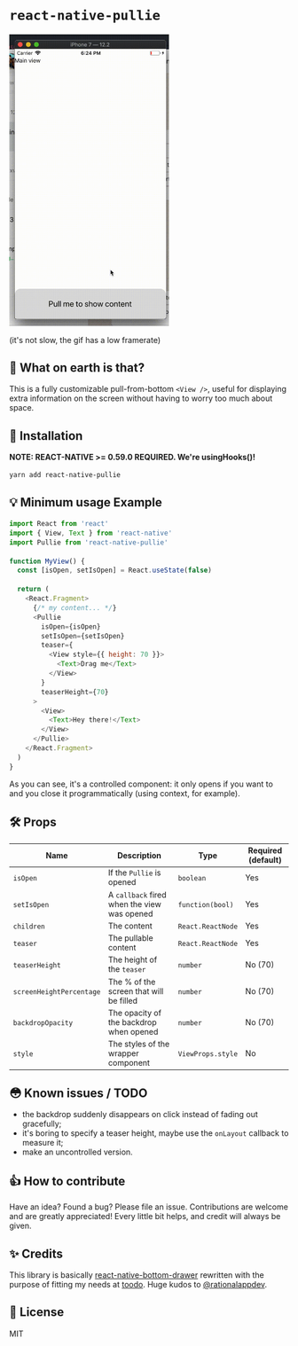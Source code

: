 # `react-native-pullie`

<img src="./demo.gif" width="288" />

(it's not slow, the gif has a low framerate)

## 🤔 What on earth is that?

This is a fully customizable pull-from-bottom `<View />`, useful for displaying extra information on the screen without having to worry too much about space.

## 📖 Installation

**NOTE: REACT-NATIVE >= 0.59.0 REQUIRED. We're usingHooks()!**

`yarn add react-native-pullie`

## 💡 Minimum usage Example

```js
import React from 'react'
import { View, Text } from 'react-native'
import Pullie from 'react-native-pullie'

function MyView() {
  const [isOpen, setIsOpen] = React.useState(false)

  return (
    <React.Fragment>
      {/* my content... */}
      <Pullie
        isOpen={isOpen}
        setIsOpen={setIsOpen}
        teaser={
          <View style={{ height: 70 }}>
            <Text>Drag me</Text>
          </View>
        }
        teaserHeight={70}
      >
        <View>
          <Text>Hey there!</Text>
        </View>
      </Pullie>
    </React.Fragment>
  )
}
```

As you can see, it's a controlled component: it only opens if you want to and you close it programmatically (using context, for example).

## 🛠 Props

| Name                     | Description                                 | Type              | Required (default) |
| ------------------------ | ------------------------------------------- | ----------------- | ------------------ |
| `isOpen`                 | If the `Pullie` is opened                   | `boolean`         | Yes                |
| `setIsOpen`              | A `callback` fired when the view was opened | `function(bool)`  | Yes                |
| `children`               | The content                                 | `React.ReactNode` | Yes                |
| `teaser`                 | The pullable content                        | `React.ReactNode` | Yes                |
| `teaserHeight`           | The height of the `teaser`                  | `number`          | No (70)            |
| `screenHeightPercentage` | The % of the screen that will be filled     | `number`          | No (70)            |
| `backdropOpacity`        | The opacity of the backdrop when opened     | `number`          | No (70)            |
| `style`                  | The styles of the wrapper component         | `ViewProps.style` | No                 |

## 😳 Known issues / TODO

- the backdrop suddenly disappears on click instead of fading out gracefully;
- it's boring to specify a teaser height, maybe use the `onLayout` callback to measure it;
- make an uncontrolled version.

## 👍 How to contribute

Have an idea? Found a bug? Please file an issue. Contributions are welcome and are greatly appreciated! Every little bit helps, and credit will always be given.

## ✨ Credits

This library is basically [react-native-bottom-drawer](https://github.com/rationalappdev/react-native-bottom-drawer) rewritten with the purpose of fitting my needs at [toodo](http://toodo.com.br). Huge kudos to [@rationalappdev](https://github.com/rationalappdev).

## 📜 License

MIT
